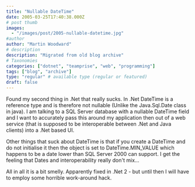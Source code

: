 ```yaml
---
title: "Nullable DateTime"
date: 2005-03-25T17:40:38.000Z
# post thumb
images:
  - "/images/post/2005-nullable-datetime.jpg"
#author
author: "Martin Woodward"
# description
description: "Migrated from old blog archive"
# Taxonomies
categories: ["dotnet", "teamprise", "web", "programming"]
tags: ["blog", "archive"]
type: "regular" # available type (regular or featured)
draft: false
---
```

Found my second thing in .Net that really sucks. In .Net DateTime is a reference type and is therefore not nullable (Unlike the Java.Sql.Date class in java).  I am talking to a SQL Server database with a nullable DateTime field and I want to accurately pass this around my application then out of a web service (that is supposed to be interoperable between .Net and Java clients) into a .Net based UI.

Other things that suck about DateTime is that if you create a DateTime and do not initialise it then the object is set to DateTime.MIN_VALUE which happens to be a date lower than SQL Server 2000 can support.  I get the feeling that Dates and interoperability really don't mix...

All in all it is a bit smelly.  Apparently fixed in .Net 2 - but until then I will have to employ some horrible work-around hack.